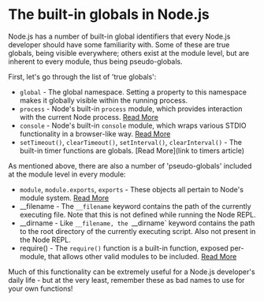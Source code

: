# The built-in globals in Node.js

Node.js has a number of built-in global identifiers that every Node.js developer should have some familiarity with.  Some of these are true globals, being visible everywhere; others exist at the module level, but are inherent to every module, thus being pseudo-globals.

First, let's go through the list of 'true globals':

- `global` - The global namespace.  Setting a property to this namespace makes it globally visible within the running process.
- `process` - Node's built-in `process` module, which provides interaction with the current Node process.  [Read More](/the-process-module)
- `console` - Node's built-in `console` module, which wraps various STDIO functionality in a browser-like way.  [Read More](/the-console-module)
- `setTimeout()`, `clearTimeout()`, `setInterval()`, `clearInterval()` - The built-in timer functions are globals. [Read More](link to timers article)

As mentioned above, there are also a number of 'pseudo-globals' included at the module level in every module:

- `module`, `module.exports`, `exports` - These objects all pertain to Node's module system.  [Read More](/what-is-require)
- __filename - The `__filename` keyword contains the path of the currently executing file.  Note that this is not defined while running the Node REPL.
- __dirname - Like `__filename, the `__dirname` keyword contains the path to the root directory of the currently executing script.  Also not present in the Node REPL.
- require() - The `require()` function is a built-in function, exposed per-module, that allows other valid modules to be included.  [Read More](/what-is-require)

Much of this functionality can be extremely useful for a Node.js developer's daily life - but at the very least, remember these as bad names to use for your own functions! 
